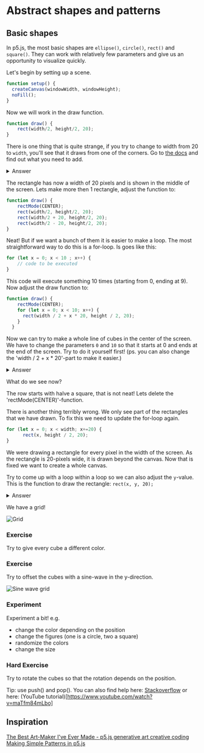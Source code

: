 # Abstract shapes and patterns

## Basic shapes

In p5.js, the most basic shapes are `ellipse()`, `circle()`, `rect()` and `square()`. 
They can work with relatively few parameters and give us an opportunity to visualize quickly.

Let's begin by setting up a scene.

```js
function setup() {
  createCanvas(windowWidth, windowHeight);
  noFill();
}
```

Now we will work in the draw function.

```js
function draw() {
	rect(width/2, height/2, 20);
}
```
There is one thing that is quite strange, if you try to change to width from 20 to `width`, you'll see that it draws from one of the corners. Go to [the docs](https://p5js.org/reference/#/p5/rectMode) and find out what you need to add.

<details>
  <summary>Answer</summary>
  
    rectMode(CENTER);

</details>


The rectangle has now a width of 20 pixels and is shown in the middle of the screen.
Lets make more then 1 rectangle, adjust the function to:

```js
function draw() {
	rectMode(CENTER);
	rect(width/2, height/2, 20);
	rect(width/2 + 20, height/2, 20);
	rect(width/2 - 20, height/2, 20);
}
```

Neat! But if we want a bunch of them it is easier to make a loop. The most straightforward way to do this is a for-loop. Is goes like this:

```js
for (let x = 0; x < 10 ; x++) {
	// code to be executed
}
```
This code will execute something 10 times (starting from 0, ending at 9).
Now adjust the draw function to: 
```js
function draw() {
    rectMode(CENTER);
    for (let x = 0; x < 10; x++) {
      rect(width / 2 + x * 20, height / 2, 20);
    }
  }
```

Now we can try to make a whole line of cubes in the center of the screen.
We have to change the parameters `0` and `10` so that it starts at 0 and ends at the end of the screen. Try to do it yourself first! 
(ps. you can also change the 'width / 2 + x * 20'-part to make it easier.)

<details>
  <summary>Answer</summary>

```js
	for (let x = 0; x < width; x++) {
		rect(x * 20, height / 2, 20);
	}
```
</details>

What do we see now?

The row starts with halve a square, that is not neat!
Lets delete the 'rectMode(CENTER)'-function.

There is another thing terribly wrong. We only see part of the rectangles that we have drawn.
To fix this we need to update the for-loop again. 

```js
for (let x = 0; x < width; x+=20) {
      rect(x, height / 2, 20);
}
```

We were drawing a rectangle for every pixel in the width of the screen. As the rectangle is 20-pixels wide, it is drawn beyond the canvas.
Now that is fixed we want to create a whole canvas.

Try to come up with a loop within a loop so we can also adjust the `y`-value. This is the function to draw the rectangle: `rect(x, y, 20);`

<details>
  <summary>Answer</summary>

```js
for (let x = 0; x < width; x += 20) {
	for (let y = 0; y < height; y += 20) {
		rect(x, y, 20);
	}
}
```
</details>

We have a grid!

![Grid](/grid.png)


### Exercise 

Try to give every cube a different color.

### Exercise 

Try to offset the cubes with a sine-wave in the y-direction.

![Sine wave grid](/sine-wave-grid.png)

### Experiment

Experiment a bit! 
e.g.
- change the color depending on the position
- change the figures (one is a circle, two a square)
- randomize the colors
- change the size


### Hard Exercise 

Try to rotate the cubes so that the rotation depends on the position.

Tip: use push() and pop(). 
You can also find help here: 
[Stackoverflow](https://stackoverflow.com/questions/65900807/how-do-i-rotate-a-rectangle-shape-from-a-specific-point-in-p5-js) or here: (YouTube tutorial)[https://www.youtube.com/watch?v=maTfm84mLbo]

## Inspiration

[The Best Art-Maker I've Ever Made - p5.js generative art creative coding ](https://www.youtube.com/watch?v=XU996Rb3P_4)
[Making Simple Patterns in p5.js](https://www.youtube.com/watch?v=ig0q6vfpD38)